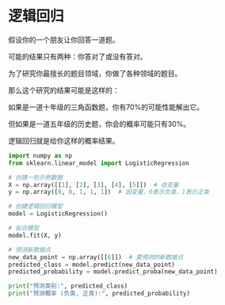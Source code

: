 
# 逻辑回归

假设你的一个朋友让你回答一道题。

可能的结果只有两种：你答对了或没有答对。

为了研究你最擅长的题目领域，你做了各种领域的题目。

那么这个研究的结果可能是这样的：

如果是一道十年级的三角函数题，你有70%的可能性能解出它。

但如果是一道五年级的历史题，你会的概率可能只有30%。

逻辑回归就是给你这样的概率结果。


```python 
import numpy as np
from sklearn.linear_model import LogisticRegression

# 创建一些示例数据
X = np.array([[1], [2], [3], [4], [5]])  # 自变量
y = np.array([0, 0, 1, 1, 1])  # 因变量，0表示负类，1表示正类

# 创建逻辑回归模型
model = LogisticRegression()

# 拟合模型
model.fit(X, y)

# 预测新数据点
new_data_point = np.array([[6]])  # 要预测的新数据点
predicted_class = model.predict(new_data_point)
predicted_probability = model.predict_proba(new_data_point)

print("预测类别:", predicted_class)
print("预测概率 (负类, 正类):", predicted_probability)

```

